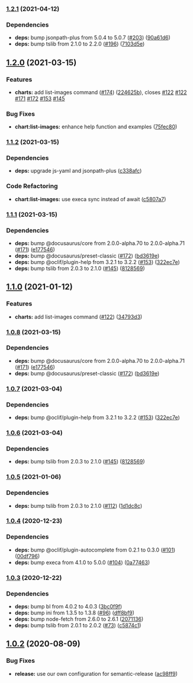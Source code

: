 ### [1.2.1](https://github.com/felipecassiors/megatar/compare/v1.2.0...v1.2.1) (2021-04-12)


### Dependencies

* **deps:** bump jsonpath-plus from 5.0.4 to 5.0.7 ([#203](https://github.com/felipecassiors/megatar/issues/203)) ([90a61d6](https://github.com/felipecassiors/megatar/commit/90a61d6484ede21ed0103f3fed4aa9ecb96356d3))
* **deps:** bump tslib from 2.1.0 to 2.2.0 ([#196](https://github.com/felipecassiors/megatar/issues/196)) ([7103d5e](https://github.com/felipecassiors/megatar/commit/7103d5ec7419354ef5967b4135500175bf36f2be))

## [1.2.0](https://github.com/felipecassiors/megatar/compare/v1.1.2...v1.2.0) (2021-03-15)


### Features

* **charts:** add list-images command ([#174](https://github.com/felipecassiors/megatar/issues/174)) ([224625b](https://github.com/felipecassiors/megatar/commit/224625be16797eaf92d952821f8c7c9de0d2a6c3)), closes [#122](https://github.com/felipecassiors/megatar/issues/122) [#122](https://github.com/felipecassiors/megatar/issues/122) [#171](https://github.com/felipecassiors/megatar/issues/171) [#172](https://github.com/felipecassiors/megatar/issues/172) [#153](https://github.com/felipecassiors/megatar/issues/153) [#145](https://github.com/felipecassiors/megatar/issues/145)


### Bug Fixes

* **chart:list-images:** enhance help function and examples ([75fec80](https://github.com/felipecassiors/megatar/commit/75fec80eb03d49891731dc16bb9ac88902fad5b9))

### [1.1.2](https://github.com/felipecassiors/megatar/compare/v1.1.1...v1.1.2) (2021-03-15)


### Dependencies

* **deps:** upgrade js-yaml and jsonpath-plus ([c338afc](https://github.com/felipecassiors/megatar/commit/c338afcf36204b181449f0042d89005e752a232a))


### Code Refactoring

* **chart:list-images:** use execa sync instead of await ([c5807a7](https://github.com/felipecassiors/megatar/commit/c5807a7540297f1ba1e45ea9abccd6e29a0fd514))

### [1.1.1](https://github.com/felipecassiors/megatar/compare/v1.1.0...v1.1.1) (2021-03-15)


### Dependencies

* **deps:** bump @docusaurus/core from 2.0.0-alpha.70 to 2.0.0-alpha.71 ([#171](https://github.com/felipecassiors/megatar/issues/171)) ([e177546](https://github.com/felipecassiors/megatar/commit/e17754677f7e547bdf7bde1e1fd4a77aae00d24a))
* **deps:** bump @docusaurus/preset-classic ([#172](https://github.com/felipecassiors/megatar/issues/172)) ([bd3619e](https://github.com/felipecassiors/megatar/commit/bd3619ef9e58974459508f4e3cf26ba4eb6437b4))
* **deps:** bump @oclif/plugin-help from 3.2.1 to 3.2.2 ([#153](https://github.com/felipecassiors/megatar/issues/153)) ([322ec7e](https://github.com/felipecassiors/megatar/commit/322ec7e16f83c9ca247f41343de980c07dd268d5))
* **deps:** bump tslib from 2.0.3 to 2.1.0 ([#145](https://github.com/felipecassiors/megatar/issues/145)) ([8128569](https://github.com/felipecassiors/megatar/commit/8128569bcffcf025562a216180199484ff84fb8c))

## [1.1.0](https://github.com/felipecassiors/megatar/compare/v1.0.5...v1.1.0) (2021-01-12)


### Features

* **charts:** add list-images command ([#122](https://github.com/felipecassiors/megatar/issues/122)) ([34793d3](https://github.com/felipecassiors/megatar/commit/34793d374d1afd6dd12e818a26464f9de80e5eb8))
### [1.0.8](https://github.com/felipecassiors/megatar/compare/v1.0.7...v1.0.8) (2021-03-15)


### Dependencies

* **deps:** bump @docusaurus/core from 2.0.0-alpha.70 to 2.0.0-alpha.71 ([#171](https://github.com/felipecassiors/megatar/issues/171)) ([e177546](https://github.com/felipecassiors/megatar/commit/e17754677f7e547bdf7bde1e1fd4a77aae00d24a))
* **deps:** bump @docusaurus/preset-classic ([#172](https://github.com/felipecassiors/megatar/issues/172)) ([bd3619e](https://github.com/felipecassiors/megatar/commit/bd3619ef9e58974459508f4e3cf26ba4eb6437b4))

### [1.0.7](https://github.com/felipecassiors/megatar/compare/v1.0.6...v1.0.7) (2021-03-04)


### Dependencies

* **deps:** bump @oclif/plugin-help from 3.2.1 to 3.2.2 ([#153](https://github.com/felipecassiors/megatar/issues/153)) ([322ec7e](https://github.com/felipecassiors/megatar/commit/322ec7e16f83c9ca247f41343de980c07dd268d5))

### [1.0.6](https://github.com/felipecassiors/megatar/compare/v1.0.5...v1.0.6) (2021-03-04)


### Dependencies

* **deps:** bump tslib from 2.0.3 to 2.1.0 ([#145](https://github.com/felipecassiors/megatar/issues/145)) ([8128569](https://github.com/felipecassiors/megatar/commit/8128569bcffcf025562a216180199484ff84fb8c))

### [1.0.5](https://github.com/felipecassiors/megatar/compare/v1.0.4...v1.0.5) (2021-01-06)


### Dependencies

* **deps:** bump tslib from 2.0.3 to 2.1.0 ([#112](https://github.com/felipecassiors/megatar/issues/112)) ([1d1dc8c](https://github.com/felipecassiors/megatar/commit/1d1dc8cbdc52c2db19b4adf843a354d48a0df803))

### [1.0.4](https://github.com/felipecassiors/megatar/compare/v1.0.3...v1.0.4) (2020-12-23)


### Dependencies

* **deps:** bump @oclif/plugin-autocomplete from 0.2.1 to 0.3.0 ([#101](https://github.com/felipecassiors/megatar/issues/101)) ([00df796](https://github.com/felipecassiors/megatar/commit/00df796adea57897eb1695c29d0c4f97cf16a094))
* **deps:** bump execa from 4.1.0 to 5.0.0 ([#104](https://github.com/felipecassiors/megatar/issues/104)) ([0a77463](https://github.com/felipecassiors/megatar/commit/0a77463a7b5705d60600f0ff4b5d77217c657a10))

### [1.0.3](https://github.com/felipecassiors/megatar/compare/v1.0.2...v1.0.3) (2020-12-22)


### Dependencies

* **deps:** bump bl from 4.0.2 to 4.0.3 ([3bc0f9f](https://github.com/felipecassiors/megatar/commit/3bc0f9f360c37cb1b852290432b226ba7a368eb6))
* **deps:** bump ini from 1.3.5 to 1.3.8 ([#96](https://github.com/felipecassiors/megatar/issues/96)) ([dff8bf9](https://github.com/felipecassiors/megatar/commit/dff8bf9f377fb9cfa8af97678e59fa755dd6648d))
* **deps:** bump node-fetch from 2.6.0 to 2.6.1 ([2071136](https://github.com/felipecassiors/megatar/commit/20711367a046564b995b7d7811544acb102ccb65))
* **deps:** bump tslib from 2.0.1 to 2.0.2 ([#73](https://github.com/felipecassiors/megatar/issues/73)) ([c5874c1](https://github.com/felipecassiors/megatar/commit/c5874c1b7c99323961571fa72860ea7ae2c5e188))

## [1.0.2](https://github.com/felipecassiors/megatar/compare/v1.0.1...v1.0.2) (2020-08-09)


### Bug Fixes

* **release:** use our own configuration for semantic-release ([ac98ff9](https://github.com/felipecassiors/megatar/commit/ac98ff974eacc64e80518d28452871aba218f476))
